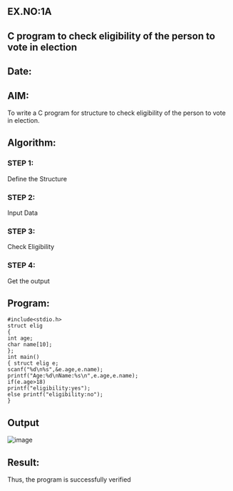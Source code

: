 ## EX.NO:1A
##  C program to check eligibility of the person to vote in election
## Date:
## AIM:
To write a C program for structure to check eligibility of the 
person to vote in election.
## Algorithm:
### STEP 1:
Define the Structure
### STEP 2:
Input Data
### STEP 3:
Check Eligibility
### STEP 4:
Get the output
## Program:
```
#include<stdio.h>
struct elig
{
int age;
char name[10];
};
int main()
{ struct elig e;
scanf("%d\n%s",&e.age,e.name); 
printf("Age:%d\nName:%s\n",e.age,e.name);
if(e.age>18) 
printf("eligibility:yes"); 
else printf("eligibility:no"); 
}
```
## Output
![image](https://github.com/Yogabharathi3/1/assets/118899387/68645458-af3b-4bd9-a1f2-f385557288cd)

## Result:
Thus, the program is successfully verified
